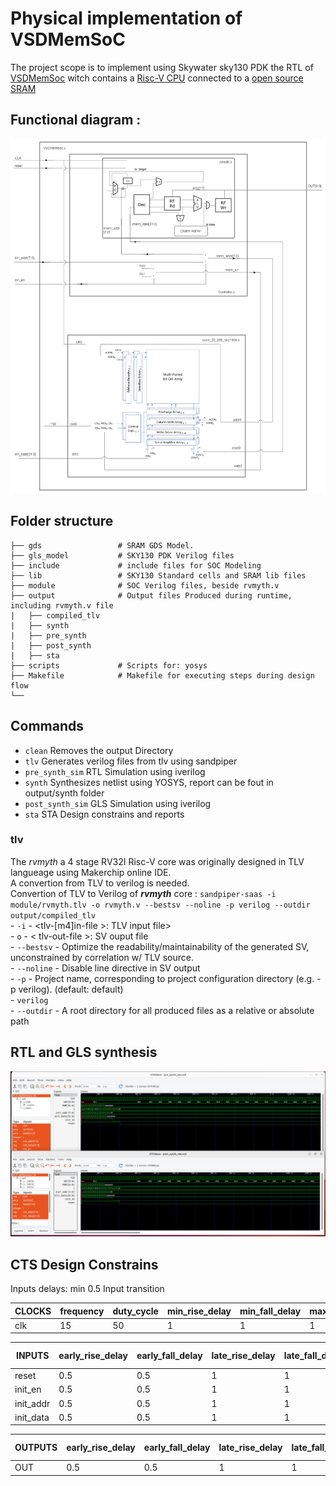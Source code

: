 # Physical implementation of VSDMemSoC

The project scope is to implement using Skywater sky130 PDK the RTL of [VSDMemSoc](https://github.com/vsdip/VSDMemSoC) witch contains a [Risc-V CPU](https://github.com/RISCV-MYTH-WORKSHOP/riscv_myth_workshop_nov22-MihaiHMO/settings) connected to a [open source SRAM](https://github.com/vsdip/vsdsram_sky130)  

## Functional diagram :  
![SoC Diagram](Imgs/SoC_struct.png)  

## Folder structure
```
├── gds                 # SRAM GDS Model.
├── gls_model           # SKY130 PDK Verilog files
├── include             # include files for SOC Modeling
├── lib                 # SKY130 Standard cells and SRAM lib files
├── module              # SOC Verilog files, beside rvmyth.v
├── output              # Output files Produced during runtime, including rvmyth.v file
|   ├── compiled_tlv
|   ├── synth
|   ├── pre_synth
|   ├── post_synth
|   ├── sta
├── scripts             # Scripts for: yosys
├── Makefile            # Makefile for executing steps during design flow
└── 

```
## Commands

- `clean` Removes the output Directory
- `tlv` Generates verilog files from tlv using sandpiper
- `pre_synth_sim` RTL Simulation using iverilog
- `synth` Synthesizes netlist using YOSYS, report can be fout in output/synth folder
- `post_synth_sim` GLS Simulation using iverilog
- `sta` STA Design constrains and reports

### tlv
The _rvmyth_ a 4 stage RV32I Risc-V core was originally designed in TLV langueage using Makerchip online IDE.  
A convertion from TLV to verilog is needed.    
Convertion of TLV to Verilog of **_rvmyth_** core : `sandpiper-saas -i module/rvmyth.tlv -o rvmyth.v --bestsv --noline -p verilog --outdir output/compiled_tlv`  
    - `-i` - <tlv-[m4]in-file >: TLV input file>  
    - `o` - < tlv-out-file >: SV ouput file  
    - `--bestsv` - Optimize the readability/maintainability of the generated SV, unconstrained by correlation w/ TLV source.  
    - `--noline` - Disable line directive in SV output  
    - `-p` - Project name, corresponding to project configuration directory (e.g. -p verilog). (default: default)   
    - `verilog`  
    - `--outdir` - A root directory for all produced files as a relative or absolute path  

## RTL and GLS synthesis

![](Imgs/VSDMemSoC_sims.png)
    

## CTS Design Constrains 

Inputs delays: min 0.5
Input transition 

|CLOCKS	|frequency	|duty_cycle	|min_rise_delay	|min_fall_delay	|max_rise_delay	|max_fall_delay	|min_rise_slew	|min_fall_slew	|max_rise_slew	|max_fall_slew	
|-	|-	|-	|-	|-	|-	|-	|-	|-	|-	|-										
|clk	|15	|50	|1	|1	|1	|1	|1	|1	|1	|1	
											
											
|INPUTS	|early_rise_delay |early_fall_delay	|late_rise_delay |late_fall_delay |early_rise_slew |early_fall_slew	|late_rise_slew	|late_fall_slew	|clocks |bussed	|bus width 
|- |-	|- |-	|- |-	|- |-	|- |-	|- |-  
|reset |0.5	|0.5 |1	|1 |0.5	|0.5 |1	|1 |clk	|no |										
|init_en |0.5 |0.5	|1	|1	|0.5 |0.5 |1 |1	|clk |no |  
|init_addr |0.5 |0.5 |1	|1 |0.5	|0.5 |1	|1 |clk	|yes |8  
|init_data |0.5	|0.5 |1	|1	|0.5 |0.5 |1 |1	|clk |yes |32  
																					
											
|OUTPUTS	|early_rise_delay	|early_fall_delay	|late_rise_delay	|late_fall_delay	|clocks	|load	|bussed	|bus width			
|-	|-	|-	|-	|-	|-	|-	|-	|-	 
|OUT	|0.5	|0.5	|1	|1	|clk	|1	|yes	|10	 	

